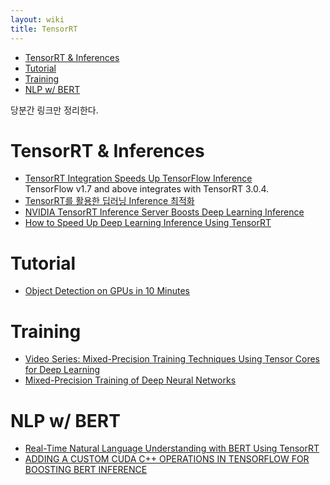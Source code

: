 ```yaml
---
layout: wiki 
title: TensorRT
---
```


<!-- TOC -->

- [TensorRT & Inferences](#tensorrt--inferences)
- [Tutorial](#tutorial)
- [Training](#training)
- [NLP w/ BERT](#nlp-w-bert)

<!-- /TOC -->

당분간 링크만 정리한다.

# TensorRT & Inferences
- [TensorRT Integration Speeds Up TensorFlow Inference](https://devblogs.nvidia.com/tensorrt-integration-speeds-tensorflow-inference/)  
TensorFlow v1.7 and above integrates with TensorRT 3.0.4. 
- [TensorRT를 활용한 딥러닝 Inference 최적화](https://www.slideshare.net/deview/232-dl-inference-optimization-using-tensor-rt-1-119162975)
- [NVIDIA TensorRT Inference Server Boosts Deep Learning Inference](https://devblogs.nvidia.com/nvidia-serves-deep-learning-inference/)
- [How to Speed Up Deep Learning Inference Using TensorRT](https://devblogs.nvidia.com/speed-up-inference-tensorrt/)

# Tutorial
- [Object Detection on GPUs in 10 Minutes](https://devblogs.nvidia.com/object-detection-gpus-10-minutes/)

# Training
- [Video Series: Mixed-Precision Training Techniques Using Tensor Cores for Deep Learning](https://devblogs.nvidia.com/video-mixed-precision-techniques-tensor-cores-deep-learning/)
- [Mixed-Precision Training of Deep Neural Networks](https://devblogs.nvidia.com/mixed-precision-training-deep-neural-networks/)

# NLP w/ BERT
- [Real-Time Natural Language Understanding with BERT Using TensorRT](https://devblogs.nvidia.com/nlu-with-tensorrt-bert/)
- [ADDING A CUSTOM CUDA C++ OPERATIONS IN TENSORFLOW FOR BOOSTING BERT INFERENCE](https://on-demand-gtc.gputechconf.com/gtcnew/sessionview.php?sessionName=skr9108-adding+a+custom+cuda+c%2b%2b+operations+in+tensorflow+for+boosting+bert+inference)
